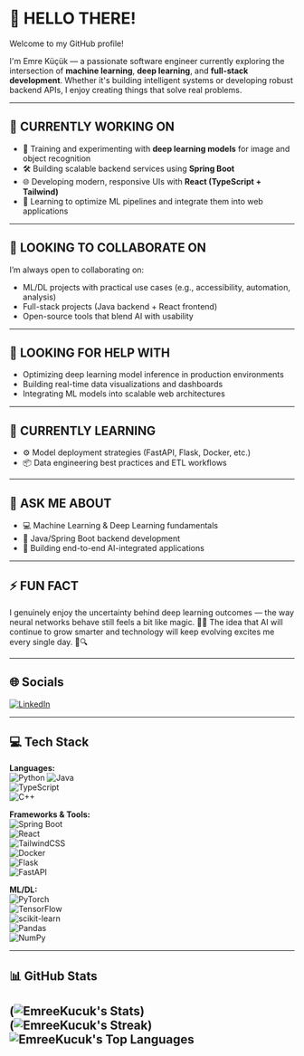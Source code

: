 # 👋 HELLO THERE!

Welcome to my GitHub profile!

I'm Emre Küçük — a passionate software engineer currently exploring the intersection of **machine learning**, **deep learning**, and **full-stack development**. Whether it's building intelligent systems or developing robust backend APIs, I enjoy creating things that solve real problems.

---

## 🔭 CURRENTLY WORKING ON

- 🧠 Training and experimenting with **deep learning models** for image and object recognition  
- 🛠️ Building scalable backend services using **Spring Boot**  
- 🌐 Developing modern, responsive UIs with **React (TypeScript + Tailwind)**  
- 🔬 Learning to optimize ML pipelines and integrate them into web applications

---

## 👯 LOOKING TO COLLABORATE ON

I’m always open to collaborating on:

- ML/DL projects with practical use cases (e.g., accessibility, automation, analysis)  
- Full-stack projects (Java backend + React frontend)  
- Open-source tools that blend AI with usability  

---

## 🤝 LOOKING FOR HELP WITH

- Optimizing deep learning model inference in production environments  
- Building real-time data visualizations and dashboards  
- Integrating ML models into scalable web architectures  

---

## 🌱 CURRENTLY LEARNING

- ⚙️ Model deployment strategies (FastAPI, Flask, Docker, etc.)  
- 📦 Data engineering best practices and ETL workflows  

---

## 💬 ASK ME ABOUT

- 💻 Machine Learning & Deep Learning fundamentals  
- 🧰 Java/Spring Boot backend development  
- 🎯 Building end-to-end AI-integrated applications  

---

## ⚡ FUN FACT

I genuinely enjoy the uncertainty behind deep learning outcomes — the way neural networks behave still feels a bit like magic. 🤖✨
The idea that AI will continue to grow smarter and technology will keep evolving excites me every single day. 🚀🔍

---

## 🌐 Socials  
[![LinkedIn](https://img.shields.io/badge/LinkedIn-%230077B5.svg?style=flat&logo=linkedin&logoColor=white)](https://www.linkedin.com/in/emrekucuk03/)

---

## 💻 Tech Stack  

**Languages:**  
![Python](https://img.shields.io/badge/python-3670A0?style=flat&logo=python&logoColor=ffdd54) 
![Java](https://img.shields.io/badge/java-%23ED8B00.svg?style=flat&logo=openjdk&logoColor=white)  
![TypeScript](https://img.shields.io/badge/TypeScript-007ACC?style=flat&logo=typescript&logoColor=white)  
![C++](https://img.shields.io/badge/c++-%2300599C.svg?style=flat&logo=c%2B%2B&logoColor=white)

**Frameworks & Tools:**  
![Spring Boot](https://img.shields.io/badge/Spring_Boot-6DB33F?style=flat&logo=spring-boot&logoColor=white)  
![React](https://img.shields.io/badge/react-%2320232a.svg?style=flat&logo=react&logoColor=%2361DAFB)  
![TailwindCSS](https://img.shields.io/badge/tailwindcss-%2338B2AC.svg?style=flat&logo=tailwind-css&logoColor=white)  
![Docker](https://img.shields.io/badge/docker-%230db7ed.svg?style=flat&logo=docker&logoColor=white)  
![Flask](https://img.shields.io/badge/flask-%23000.svg?style=flat&logo=flask&logoColor=white)  
![FastAPI](https://img.shields.io/badge/fastapi-005571?style=flat&logo=fastapi)  

**ML/DL:**  
![PyTorch](https://img.shields.io/badge/pytorch-%23EE4C2C.svg?style=flat&logo=pytorch&logoColor=white)  
![TensorFlow](https://img.shields.io/badge/tensorflow-%23FF6F00.svg?style=flat&logo=tensorflow&logoColor=white)  
![scikit-learn](https://img.shields.io/badge/scikit--learn-%23F7931E.svg?style=flat&logo=scikit-learn&logoColor=white)  
![Pandas](https://img.shields.io/badge/pandas-%23150458.svg?style=flat&logo=pandas&logoColor=white)  
![NumPy](https://img.shields.io/badge/numpy-%23013243.svg?style=flat&logo=numpy&logoColor=white)

---

## 📊 GitHub Stats  
(![EmreeKucuk's Stats](https://github-readme-stats.vercel.app/api?username=EmreeKucuk&theme=vue-dark&show_icons=true&hide_border=true&count_private=true))  
(![EmreeKucuk's Streak](https://github-readme-streak-stats.herokuapp.com/?user=EmreeKucuk&theme=vue-dark&hide_border=true))
![EmreeKucuk's Top Languages](https://github-readme-stats.vercel.app/api/top-langs/?username=EmreeKucuk&theme=vue-dark&show_icons=true&hide_border=true&layout=compact)
---

